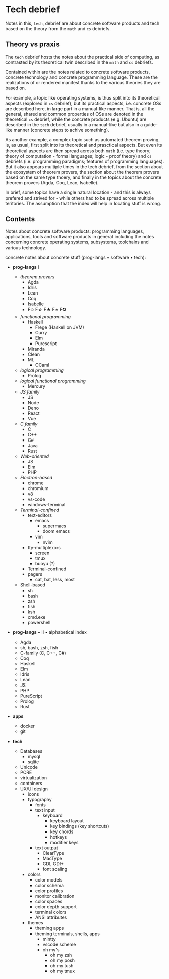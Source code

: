 # Tech debrief

Notes in this, `tech`, debrief are about concrete software products and tech based on the theory from the `math` and `cs` debriefs.

## Theory vs praxis

The `tech` debrief hosts the notes about the practical side of computing, as contrasted by its theoretical twin described in the `math` and `cs` debriefs.

Contained within are the notes related to concrete software products, concrete technology and concrete programming language. These are the realizations of or rendered manifest thanks to the various theories they are based on.

For example, a topic like operating systems, is thus split into its theoretical aspects (explored in `cs` debrief), but its practical aspects, i.e. concrete OSs are described here, in large part in a manual-like manner. That is, all the general, shared and common properties of OSs are denoted in the theoretical `cs` debrief, while the concrete products (e.g. Ubuntu) are described in the `tech` debrief, usually in a manual-like but also in a guide-like manner (concrete steps to achive something).

As another example, a complex topic such as automated theorem proving, is, as usual, first split into its theoretical and prasctical aspects. But even its theoretical aspects are then spread across both `math` (i.e. type theory; theory of computation - formal languages; logic - proof theory) and `cs` debriefs (i.e. programming paradigms; features of programming languages). But it also appears multiple times in the tech debrief, from the section about the ecosystem of theorem provers, the section about the theorem provers based on the same type thoery, and finally in the topics about the concrete theorem provers (Agda, Coq, Lean, Isabelle).

In brief, some topics have a single natural location - and this is always prefered and strived for - while others had to be spread across multiple teritories. The assumption that the index will help in locating stuff is wrong.

## Contents

Notes about concrete software products: programming languages, applications, tools and software products in general including the notes concerning concrete operating systems, subsystems, toolchains and various technology.

concrete notes about concrete stuff (prog-langs • software • tech):
- **prog-langs** I
  - *theorem provers*
    - Agda
    - Idris
    - Lean
    - Coq
    - Isabelle
    - F✩ F☆ F★ F🟉 F✪
  - *functional programming*
    - Haskell
      - Frege (Haskell on JVM)
      - Curry
      - Elm
      - Purescript
    - Miranda
    - Clean
    - ML
      - OCaml
  - *logical programming*
    - Prolog
  - *logical functional programming*
    - Mercury
  - *JS family*
    - JS
    - Node
    - Deno
    - React
    - Vue
  - *C family*
    - C
    - C++
    - C#
    - Java
    - Rust
  - *Web-oriented*
    - JS
    - Elm
    - PHP
  - *Electron-based*
    - chrome
    - chromium
    - v8
    - vs-code
    - windows-terminal
  - *Terminal-confined*
    - text-editors
      - emacs
        - supermacs
        - doom emacs
      - vim
        - nvim
    - tty-multiplexors
      - screen
      - tmux
      - buoyu (?)
    - Terminal-confined
    - pagers
      - cat, bat, less, most
  - Shell-based
    - sh
    - bash
    - zsh
    - fish
    - ksh
    - cmd.exe
    - powershell

- **prog-langs** • II • alphabetical index
  - Agda
  - sh, bash, zsh, fish
  - C-family (C, C++, C#)
  - Coq
  - Haskell
  - Elm
  - Idris
  - Lean
  - JS
  - PHP
  - PureScript
  - Prolog
  - Rust

- **apps**
  - docker
  - git

- **tech**
  - Databases
    - mysql
    - sqlite
  - Unicode
  - PCRE
  - virtualization
  - containers
  - UX/UI design
    - icons
    - typography
      - fonts
      - text input
        - keyboard
          - keyboard layout
          - key bindings (key shortcuts)
          - key chords
          - hotkeys
          - modifier keys
      - text output
        - ClearType
        - MacType
        - GDI, GDI+
        - font scaling
    - colors
      - color models
      - color schema
      - color profiles
      - monitor calibration
      - color spaces
      - color depth support
      - terminal colors
      - ANSI attributes
    - themes
      - theming apps
      - theming terminals, shells, apps
        - mintty
        - vscode scheme
        - oh my's
          - oh my zsh
          - oh my posh
          - oh my tush
          - oh my tmux
